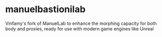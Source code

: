 # manuelbastionilab
Vinfamy's fork of ManuelLab to enhance the morphing capacity for both body and proxies, ready for use with modern game engines like Unreal
